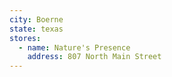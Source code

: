```yaml
---
city: Boerne
state: texas
stores:
  - name: Nature's Presence
    address: 807 North Main Street
---
```

